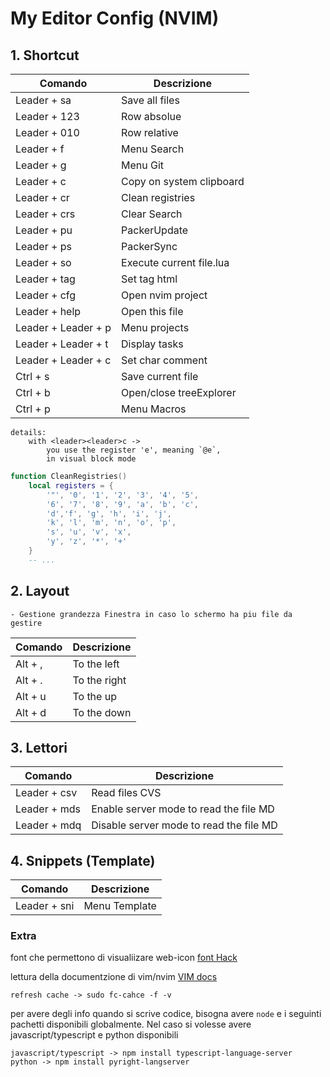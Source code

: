 # My Editor Config (NVIM)

## 1. Shortcut

| Comando                | Descrizione                |
| ---------------------- | -------------------------- |
| Leader + sa            | Save all files             |
| Leader + 123           | Row absolue                |
| Leader + 010           | Row relative               |
| Leader + f             | Menu Search                |
| Leader + g             | Menu Git                   |
| Leader + c             | Copy on system clipboard   |
| Leader + cr            | Clean registries           |
| Leader + crs           | Clear Search               |
| Leader + pu            | PackerUpdate               |
| Leader + ps            | PackerSync                 |
| Leader + so            | Execute current file.lua   |
| Leader + tag           | Set tag html               |
| Leader + cfg           | Open nvim project          |
| Leader + help          | Open this file             |
| Leader + Leader + p    | Menu projects              |
| Leader + Leader + t    | Display tasks              |
| Leader + Leader + c    | Set char comment           |
| Ctrl + s               | Save current file          |
| Ctrl + b               | Open/close treeExplorer    |
| Ctrl + p               | Menu Macros                |

    details:
        with <leader><leader>c ->
            you use the register 'e', meaning `@e`,
            in visual block mode

```lua
function CleanRegistries()
    local registers = { 
        '"', '0', '1', '2', '3', '4', '5', 
        '6', '7', '8', '9', 'a', 'b', 'c', 
        'd','f', 'g', 'h', 'i', 'j', 
        'k', 'l', 'm', 'n', 'o', 'p', 
        's', 'u', 'v', 'x', 
        'y', 'z', '*', '+'
    }
    -- ...
```


## 2. Layout

    - Gestione grandezza Finestra in caso lo schermo ha piu file da gestire

| Comando    | Descrizione    |
| ---------- | -------------- |
| Alt + ,    | To the left    |
| Alt + .    | To the right   |
| Alt + u    | To the up      |
| Alt + d    | To the down    |


## 3. Lettori

| Comando      | Descrizione                            |
| ------------ | -------------------------------------- |
| Leader + csv | Read files CVS                         |
| Leader + mds | Enable server mode to read the file MD |
| Leader + mdq | Disable server mode to read the file MD |


## 4. Snippets (Template)

| Comando                | Descrizione                  |
| ---------------------- | ---------------------------- |
| Leader + sni           | Menu Template                |


### Extra

font che permettono di visualiizare web-icon [font Hack](https://github.com/ryanoasis/nerd-fonts/blob/master/patched-fonts/FiraMono/Medium/FiraMonoNerdFontMono-Medium.otf)

lettura della documentzione di vim/nvim [VIM docs](https://youtu.be/rT-fbLFOCy0?si=R5yYmHxDoNBdzHOa)
    
    refresh cache -> sudo fc-cahce -f -v

per avere degli info quando si scrive codice, bisogna avere `node` e i seguinti pachetti disponibili globalmente.
Nel caso si volesse avere javascript/typescript e python disponibili
    
    javascript/typescript -> npm install typescript-language-server
    python -> npm install pyright-langserver 
